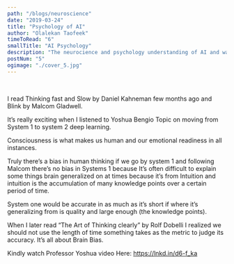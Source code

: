 ```yaml
---
path: "/blogs/neuroscience"
date: "2019-03-24"
title: "Psychology of AI"
author: "Olalekan Taofeek"
timeToRead: "6"
smallTitle: "AI Psychology"
description: "The neurocience and psychology understanding of AI and way forward."
postNum: "5"
ogimage: "./cover_5.jpg"
---
```


<!-- <img src="cover_5.jpg"/> -->
<br/>

I read Thinking fast and Slow by Daniel Kahneman few months ago and Blink by Malcom Gladwell.

It’s really exciting when I listened to Yoshua Bengio Topic on moving from System 1 to system 2 deep learning.

Consciousness is what makes us human and our emotional readiness in all instances.

Truly there’s a bias in human thinking if we go by system 1 and following Malcom there’s no bias in Systems 1 because It’s often difficult to explain some things brain generalized on at times because it’s from Intuition and intuition is the accumulation of many knowledge points over a certain period of time.

System one would be accurate in as much as it’s short if where it’s generalizing from is quality and large enough (the knowledge points).

When I later read “The Art of Thinking clearly” by Rolf Dobelli I realized we should not use the length of time something takes as the metric to judge its accuracy. It’s all about Brain Bias.

Kindly watch Professor Yoshua video Here: https://lnkd.in/d6-f_ka
